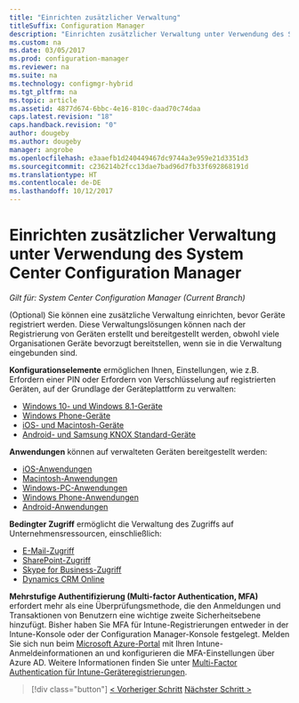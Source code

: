 ```yaml
---
title: "Einrichten zusätzlicher Verwaltung"
titleSuffix: Configuration Manager
description: "Einrichten zusätzlicher Verwaltung unter Verwendung des System Center Configuration Manager."
ms.custom: na
ms.date: 03/05/2017
ms.prod: configuration-manager
ms.reviewer: na
ms.suite: na
ms.technology: configmgr-hybrid
ms.tgt_pltfrm: na
ms.topic: article
ms.assetid: 4877d674-6bbc-4e16-810c-daad70c74daa
caps.latest.revision: "18"
caps.handback.revision: "0"
author: dougeby
ms.author: dougeby
manager: angrobe
ms.openlocfilehash: e3aaefb1d240449467dc9744a3e959e21d3351d3
ms.sourcegitcommit: c236214b2fcc13dae7bad96d7fb33f692868191d
ms.translationtype: HT
ms.contentlocale: de-DE
ms.lasthandoff: 10/12/2017
---
```

# <a name="set-up-additional-management-with-system-center-configuration-manager"></a>Einrichten zusätzlicher Verwaltung unter Verwendung des System Center Configuration Manager

*Gilt für: System Center Configuration Manager (Current Branch)*

(Optional) Sie können eine zusätzliche Verwaltung einrichten, bevor Geräte registriert werden. Diese Verwaltungslösungen können nach der Registrierung von Geräten erstellt und bereitgestellt werden, obwohl viele Organisationen Geräte bevorzugt bereitstellen, wenn sie in die Verwaltung eingebunden sind.

**Konfigurationselemente** ermöglichen Ihnen, Einstellungen, wie z.B. Erfordern einer PIN oder Erfordern von Verschlüsselung auf registrierten Geräten, auf der Grundlage der Geräteplattform zu verwalten:
- [Windows 10- und Windows 8.1-Geräte](create-configuration-items-for-windows-8.1-and-windows-10-devices-managed-without-the-client.md)
- [Windows Phone-Geräte](create-configuration-items-for-windows-phone-devices-managed-without-the-client.md)
- [iOS- und Macintosh-Geräte](create-configuration-items-for-ios-and-mac-os-x-devices-managed-without-the-client.md)
- [Android- und Samsung KNOX Standard-Geräte](create-configuration-items-for-android-and-samsung-knox-devices-managed-without-the-client.md)

**Anwendungen** können auf verwalteten Geräten bereitgestellt werden:
- [iOS-Anwendungen](creating-ios-applications.md)
- [Macintosh-Anwendungen](../../apps/get-started/creating-mac-computer-applications.md)
- [Windows-PC-Anwendungen](../../apps/get-started/creating-windows-applications.md)
- [Windows Phone-Anwendungen](creating-windows-phone-applications.md)
- [Android-Anwendungen](creating-android-applications.md)

**Bedingter Zugriff** ermöglicht die Verwaltung des Zugriffs auf Unternehmensressourcen, einschließlich:  
- [E-Mail-Zugriff](manage-email-access.md)
- [SharePoint-Zugriff](manage-sharepoint-online-access.md)
- [Skype for Business-Zugriff](manage-skype-for-business-online-access.md)
- [Dynamics CRM Online](manage-dynamics-crm-online-access.md)

**Mehrstufige Authentifizierung (Multi-factor Authentication, MFA)** erfordert mehr als eine Überprüfungsmethode, die den Anmeldungen und Transaktionen von Benutzern eine wichtige zweite Sicherheitsebene hinzufügt.
Bisher haben Sie MFA für Intune-Registrierungen entweder in der Intune-Konsole oder der Configuration Manager-Konsole festgelegt. Melden Sie sich nun beim [Microsoft Azure-Portal](https://manage.windowsazure.com) mit Ihren Intune-Anmeldeinformationen an und konfigurieren die MFA-Einstellungen über Azure AD. Weitere Informationen finden Sie unter [Multi-Factor Authentication für Intune-Geräteregistrierungen](https://aka.ms/mfa_ad).

> [!div class="button"]
[< Vorheriger Schritt](enable-platform-enrollment.md) [Nächster Schritt >](verify-mdm-configuration.md)
